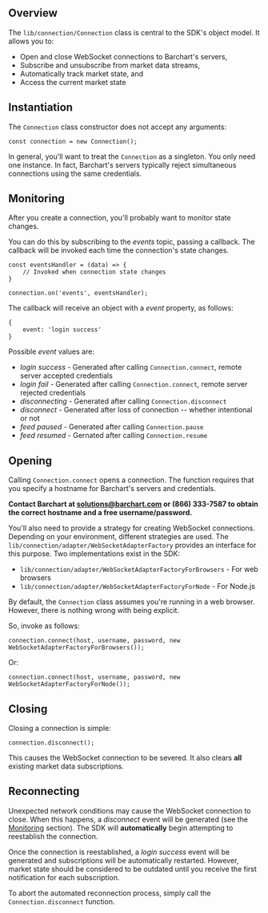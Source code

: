 ## Overview

The ```lib/connection/Connection``` class is central to the SDK's object model. It allows you to:

* Open and close WebSocket connections to Barchart's servers,
* Subscribe and unsubscribe from market data streams,
* Automatically track market state, and
* Access the current market state

## Instantiation

The ```Connection``` class constructor does not accept any arguments:

	const connection = new Connection();

In general, you'll want to treat the ```Connection``` as a singleton. You only need one instance. In fact, Barchart's servers typically reject simultaneous connections using the same credentials.

## Monitoring

After you create a connection, you'll probably want to monitor state changes.

You can do this by subscribing to the *events* topic, passing a callback. The callback will be invoked each time the connection's state changes.

	const eventsHandler = (data) => {
		// Invoked when connection state changes
	}

	connection.on('events', eventsHandler);

The callback will receive an object with a *event* property, as follows:

	{
		event: 'login success'
	}

Possible *event* values are:

* *login success* - Generated after calling ```Connection.connect```, remote server accepted credentials
* *login fail* - Generated after calling ```Connection.connect```, remote server rejected credentials
* *disconnecting* - Generated after calling ```Connection.disconnect```
* *disconnect* - Generated after loss of connection -- whether intentional or not
* *feed paused* - Generated after calling ```Connection.pause```
* *feed resumed* - Gernated after calling ```Connection.resume```

## Opening

Calling ```Connection.connect``` opens a connection. The function requires that you specify a hostname for Barchart's servers and credentials.

**Contact Barchart at solutions@barchart.com or (866) 333-7587 to obtain the correct hostname and a free username/password.**

You'll also need to provide a strategy for creating WebSocket connections. Depending on your environment, different strategies are used. The ```lib/connection/adapter/WebSocketAdapterFactory``` provides an interface for this purpose. Two implementations exist in the SDK:

* ```lib/connection/adapter/WebSocketAdapterFactoryForBrowsers``` - For web browsers
* ```lib/connection/adapter/WebSocketAdapterFactoryForNode``` - For Node.js

By default, the ```Connection``` class assumes you're running in a web browser. However, there is nothing wrong with being explicit.

So, invoke  as follows:

	connection.connect(host, username, password, new WebSocketAdapterFactoryForBrowsers());

Or:

	connection.connect(host, username, password, new WebSocketAdapterFactoryForNode());

## Closing

Closing a connection is simple:

	connection.disconnect();

This causes the WebSocket connection to be severed. It also clears **all** existing market data subscriptions.

## Reconnecting

Unexpected network conditions may cause the WebSocket connection to close. When this happens, a *disconnect* event will be generated (see the [Monitoring](#monitoring) section). The SDK will **automatically** begin attempting to reestablish the connection.

Once the connection is reestablished, a *login success* event will be generated and subscriptions will be automatically restarted. However, market state should be considered to be outdated until you receive the first notification for each subscription.

To abort the automated reconnection process, simply call the ```Connection.disconnect``` function.
